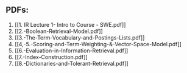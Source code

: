 ## PDFs:
1. [[1. IR Lecture 1- Intro to Course - SWE.pdf]]
2. [[2.-Boolean-Retrieval-Model.pdf]]
3. [[3.-The-Term-Vocabulary-and-Postings-Lists.pdf]]
4. [[4,-5.-Scoring-and-Term-Weighting-&-Vector-Space-Model.pdf]]
5. [[6.-Evaluation-in-Information-Retrieval.pdf]]
6. [[7.-Index-Construction.pdf]]
7. [[8.-Dictionaries-and-Tolerant-Retrieval.pdf]]


